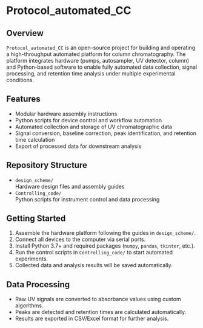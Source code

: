 # Protocol_automated_CC

## Overview

`Protocol_automated_CC` is an open-source project for building and operating a high-throughput automated platform for column chromatography. The platform integrates hardware (pumps, autosampler, UV detector, column) and Python-based software to enable fully automated data collection, signal processing, and retention time analysis under multiple experimental conditions.

## Features

- Modular hardware assembly instructions
- Python scripts for device control and workflow automation
- Automated collection and storage of UV chromatographic data
- Signal conversion, baseline correction, peak identification, and retention time calculation
- Export of processed data for downstream analysis

## Repository Structure

- `design_scheme/`  
  Hardware design files and assembly guides
- `Controlling_code/`  
  Python scripts for instrument control and data processing

## Getting Started

1. Assemble the hardware platform following the guides in `design_scheme/`.
2. Connect all devices to the computer via serial ports.
3. Install Python 3.7+ and required packages (`numpy`, `pandas`, `tkinter`, etc.).
4. Run the control scripts in `Controlling_code/` to start automated experiments.
5. Collected data and analysis results will be saved automatically.

## Data Processing

- Raw UV signals are converted to absorbance values using custom algorithms.
- Peaks are detected and retention times are calculated automatically.
- Results are exported in CSV/Excel format for further analysis.
